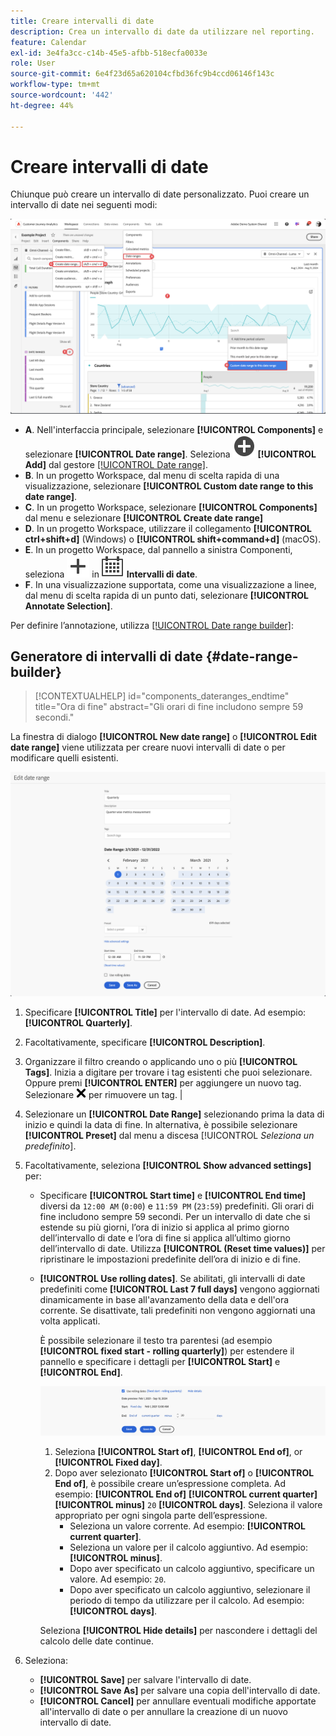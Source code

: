 ```yaml
---
title: Creare intervalli di date
description: Crea un intervallo di date da utilizzare nel reporting.
feature: Calendar
exl-id: 3e4fa3cc-c14b-45e5-afbb-518ecfa0033e
role: User
source-git-commit: 6e4f23d65a620104cfbd36fc9b4ccd06146f143c
workflow-type: tm+mt
source-wordcount: '442'
ht-degree: 44%

---
```


# Creare intervalli di date


Chiunque può creare un intervallo di date personalizzato. Puoi creare un intervallo di date nei seguenti modi:

![Creare un’annotazione](assets/create-date-range.png)

* **A**. Nell&#39;interfaccia principale, selezionare **[!UICONTROL Components]** e selezionare **[!UICONTROL Date range]**. Seleziona ![AddCircle](/help/assets/icons/AddCircle.svg) **[!UICONTROL Add]** dal gestore [[!UICONTROL Date range]](/help/components/date-ranges/manage.md).
* **B**. In un progetto Workspace, dal menu di scelta rapida di una visualizzazione, selezionare **[!UICONTROL Custom date range to this date range]**.
* **C**. In un progetto Workspace, selezionare **[!UICONTROL Components]** dal menu e selezionare **[!UICONTROL Create date range]**
* **D**. In un progetto Workspace, utilizzare il collegamento **[!UICONTROL ctrl+shift+d]** (Windows) o **[!UICONTROL shift+command+d]** (macOS).
* **E**. In un progetto Workspace, dal pannello a sinistra Componenti, seleziona ![Aggiungi](/help/assets/icons/Add.svg) in ![Calendario](/help/assets/icons/Calendar.svg) **Intervalli di date**.
* **F**. In una visualizzazione supportata, come una visualizzazione a linee, dal menu di scelta rapida di un punto dati, selezionare **[!UICONTROL Annotate Selection]**.

Per definire l’annotazione, utilizza [[!UICONTROL Date range builder]](#annotation-builder):

<!-- Should we really mention API here. If so, we can do it all over the place in the docs...
| **Use the [Customer Journey Analytics Annotations API](https://developer.adobe.com/cja-apis/docs/endpoints/annotations/)** | The Customer Journey Analytics Annotations APIs allow you to create, update, or retrieve annotations programmatically through Adobe Developer. These APIs use the same data and methods that Adobe uses inside the product UI. |
-->


## Generatore di intervalli di date {#date-range-builder}

<!-- markdownlint-disable MD034 -->

>[!CONTEXTUALHELP]
>id="components_dateranges_endtime"
>title="Ora di fine"
>abstract="Gli orari di fine includono sempre 59 secondi."

<!-- markdownlint-enable MD034 -->




La finestra di dialogo **[!UICONTROL New date range]** o **[!UICONTROL Edit date range]** viene utilizzata per creare nuovi intervalli di date o per modificare quelli esistenti.

![Finestra dei dettagli dell’annotazione con i campi e le opzioni descritti nella sezione successiva.](assets/edit-date-range.png)


1. Specificare **[!UICONTROL Title]** per l&#39;intervallo di date. Ad esempio: **[!UICONTROL Quarterly]**.
1. Facoltativamente, specificare **[!UICONTROL Description]**.
1. Organizzare il filtro creando o applicando uno o più **[!UICONTROL Tags]**. Inizia a digitare per trovare i tag esistenti che puoi selezionare. Oppure premi **[!UICONTROL ENTER]** per aggiungere un nuovo tag. Selezionare ![CrossSize75](/help/assets/icons/CrossSize75.svg) per rimuovere un tag. |
1. Selezionare un **[!UICONTROL Date Range]** selezionando prima la data di inizio e quindi la data di fine.
In alternativa, è possibile selezionare **[!UICONTROL Preset]** dal menu a discesa [!UICONTROL *Seleziona un predefinito*].

1. Facoltativamente, seleziona **[!UICONTROL Show advanced settings]** per:

   * Specificare **[!UICONTROL Start time]** e **[!UICONTROL End time]** diversi da `12:00 AM` (`0:00`) e `11:59 PM` (`23:59`) predefiniti. Gli orari di fine includono sempre 59 secondi. Per un intervallo di date che si estende su più giorni, l’ora di inizio si applica al primo giorno dell’intervallo di date e l’ora di fine si applica all’ultimo giorno dell’intervallo di date. Utilizza **[!UICONTROL (Reset time values)]** per ripristinare le impostazioni predefinite dell’ora di inizio e di fine.
   * **[!UICONTROL Use rolling dates]**. Se abilitati, gli intervalli di date predefiniti come **[!UICONTROL Last 7 full days]** vengono aggiornati dinamicamente in base all&#39;avanzamento della data e dell&#39;ora corrente. Se disattivate, tali predefiniti non vengono aggiornati una volta applicati.

     È possibile selezionare il testo tra parentesi (ad esempio **[!UICONTROL fixed start - rolling quarterly]**) per estendere il pannello e specificare i dettagli per **[!UICONTROL Start]** e **[!UICONTROL End]**.

     ![Date Rollinf](assets/rolliing-dates.png)

      1. Seleziona **[!UICONTROL Start of]**, **[!UICONTROL End of]**, or **[!UICONTROL Fixed day]**.
      1. Dopo aver selezionato **[!UICONTROL Start of]** o **[!UICONTROL End of]**, è possibile creare un’espressione completa. Ad esempio: **[!UICONTROL End of]** **[!UICONTROL current quarter]** **[!UICONTROL minus]** `20` **[!UICONTROL days]**. Seleziona il valore appropriato per ogni singola parte dell’espressione.
         * Seleziona un valore corrente. Ad esempio: **[!UICONTROL current quarter]**.
         * Seleziona un valore per il calcolo aggiuntivo. Ad esempio: **[!UICONTROL minus]**.
         * Dopo aver specificato un calcolo aggiuntivo, specificare un valore. Ad esempio: `20`.
         * Dopo aver specificato un calcolo aggiuntivo, selezionare il periodo di tempo da utilizzare per il calcolo. Ad esempio: **[!UICONTROL days]**.

     Seleziona **[!UICONTROL Hide details]** per nascondere i dettagli del calcolo delle date continue.

1. Seleziona:
   * **[!UICONTROL Save]** per salvare l&#39;intervallo di date.
   * **[!UICONTROL Save As]** per salvare una copia dell&#39;intervallo di date.
   * **[!UICONTROL Cancel]** per annullare eventuali modifiche apportate all&#39;intervallo di date o per annullare la creazione di un nuovo intervallo di date.


<!--


You can create a date range using either of the following two methods:

* Directly in a workspace project by clicking the '`+`' button next to the list of date range components on the left
* Within the date range manager

To create a date range in the date range manager:

1. Log in to [analytics.adobe.com](https://analytics.adobe.com) using your AdobeID credentials.
1. Navigate to [!UICONTROL Components] > [!UICONTROL Date Ranges].
1. Click the [!UICONTROL Add] button to open the modal window that creates a date range.

## Create a date range modal window

The modal window has four fields you can edit:

* **Date range**: The date range you want for this component.
* **Title**: The name you want for this component. The title is used in workspace projects.
* **Description**: The description you want for this component. The description is seen when clicking the ![i](../assets/i.png) icon.
* **Tags**: Use tags to organize your date ranges. A date range can belong to multiple tags.

## Selecting a date range

When clicking the date range in the modal window, you have several options:

* **Calendar**: Select the start and end date.
* **Use rolling dates**: Check this box if you want the date range to change as time goes on. Do not check this box if you want your date range to remain static.
* **Select preset**: Use this drop-down selection if you want a custom date range based on a range that Adobe offers by default. When you select a preset, you can further customize the date range to suit your needs. It does not affect the preset that Adobe offers.

## Rolling date ranges

If you want a rolling date range, you can customize when it rolls. You can control when the start and end dates roll independently of each other.

* **When the date starts**: Choose if the date starts at the beginning of a time period, at the end of a time period, or use a fixed day.
* **The time period to use**: Choose how often the date range rolls. You can have it roll every day, every week, every month, every quarter, or every year.
* **Offset**: Choose the offset of the date range. You can add or subtract days, weeks, months, quarters, or years.

## Rolling date examples

Some date ranges can be useful in certain reports.

Year-to-date:

```text
Start: Start of current year
End: End of current day
```

Last Thursday to this Thursday:

```text
Start: Start of current week minus 3 days
End: Start of current week plus 4 days
```

Fiscal year (for example, if a fiscal year starts in December)

```text
Start: Start of current year minus 1 month
End: End of current year minus 1 month
```


-->
